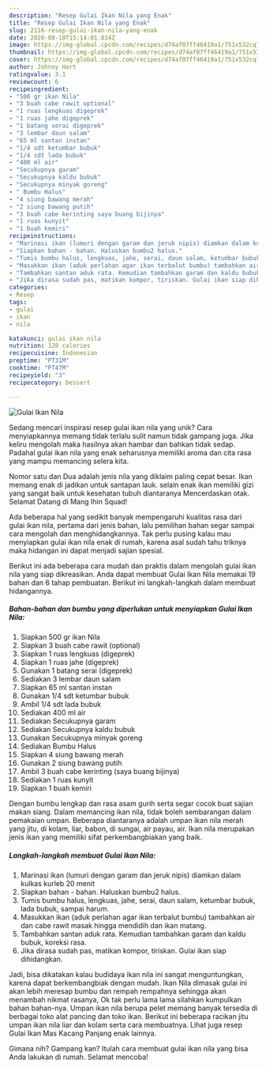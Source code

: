 ```yaml
---
description: "Resep Gulai Ikan Nila yang Enak"
title: "Resep Gulai Ikan Nila yang Enak"
slug: 2116-resep-gulai-ikan-nila-yang-enak
date: 2020-08-10T15:14:01.834Z
image: https://img-global.cpcdn.com/recipes/d74af07ff46419a1/751x532cq70/gulai-ikan-nila-foto-resep-utama.jpg
thumbnail: https://img-global.cpcdn.com/recipes/d74af07ff46419a1/751x532cq70/gulai-ikan-nila-foto-resep-utama.jpg
cover: https://img-global.cpcdn.com/recipes/d74af07ff46419a1/751x532cq70/gulai-ikan-nila-foto-resep-utama.jpg
author: Johnny Hart
ratingvalue: 3.1
reviewcount: 6
recipeingredient:
- "500 gr ikan Nila"
- "3 buah cabe rawit optional"
- "1 ruas lengkuas digeprek"
- "1 ruas jahe digeprek"
- "1 batang serai digeprek"
- "3 lembar daun salam"
- "65 ml santan instan"
- "1/4 sdt ketumbar bubuk"
- "1/4 sdt lada bubuk"
- "400 ml air"
- "Secukupnya garam"
- "Secukupnya kaldu bubuk"
- "Secukupnya minyak goreng"
- " Bumbu Halus"
- "4 siung bawang merah"
- "2 siung bawang putih"
- "3 buah cabe kerinting saya buang bijinya"
- "1 ruas kunyit"
- "1 buah kemiri"
recipeinstructions:
- "Marinasi ikan (lumuri dengan garam dan jeruk nipis) diamkan dalam kulkas kurleb 20 menit"
- "Siapkan bahan - bahan. Haluskan bumbu2 halus."
- "Tumis bumbu halus, lengkuas, jahe, serai, daun salam, ketumbar bubuk, lada bubuk, sampai harum."
- "Masukkan ikan (aduk perlahan agar ikan terbalut bumbu) tambahkan air dan cabe rawit masak hingga mendidih dan ikan matang."
- "Tambahkan santan aduk rata. Kemudian tambahkan garam dan kaldu bubuk, koreksi rasa."
- "Jika dirasa sudah pas, matikan kompor, tiriskan. Gulai ikan siap dihidangkan."
categories:
- Resep
tags:
- gulai
- ikan
- nila

katakunci: gulai ikan nila 
nutrition: 128 calories
recipecuisine: Indonesian
preptime: "PT31M"
cooktime: "PT47M"
recipeyield: "3"
recipecategory: Dessert

---
```



![Gulai Ikan Nila](https://img-global.cpcdn.com/recipes/d74af07ff46419a1/751x532cq70/gulai-ikan-nila-foto-resep-utama.jpg)

Sedang mencari inspirasi resep gulai ikan nila yang unik? Cara menyiapkannya memang tidak terlalu sulit namun tidak gampang juga. Jika keliru mengolah maka hasilnya akan hambar dan bahkan tidak sedap. Padahal gulai ikan nila yang enak seharusnya memiliki aroma dan cita rasa yang mampu memancing selera kita.

Nomor satu dan Dua adalah jenis nila yang diklaim paling cepat besar. Ikan memang enak di jadikan untuk santapan lauk. selain enak ikan memiliki gizi yang sangat baik untuk kesehatan tubuh diantaranya Mencerdaskan otak. Selamat Datang di Mang Ihin Squad!

Ada beberapa hal yang sedikit banyak mempengaruhi kualitas rasa dari gulai ikan nila, pertama dari jenis bahan, lalu pemilihan bahan segar sampai cara mengolah dan menghidangkannya. Tak perlu pusing kalau mau menyiapkan gulai ikan nila enak di rumah, karena asal sudah tahu triknya maka hidangan ini dapat menjadi sajian spesial.


Berikut ini ada beberapa cara mudah dan praktis dalam mengolah gulai ikan nila yang siap dikreasikan. Anda dapat membuat Gulai Ikan Nila memakai 19 bahan dan 6 tahap pembuatan. Berikut ini langkah-langkah dalam membuat hidangannya.

<!--inarticleads1-->

##### Bahan-bahan dan bumbu yang diperlukan untuk menyiapkan Gulai Ikan Nila:

1. Siapkan 500 gr ikan Nila
1. Siapkan 3 buah cabe rawit (optional)
1. Siapkan 1 ruas lengkuas (digeprek)
1. Siapkan 1 ruas jahe (digeprek)
1. Gunakan 1 batang serai (digeprek)
1. Sediakan 3 lembar daun salam
1. Siapkan 65 ml santan instan
1. Gunakan 1/4 sdt ketumbar bubuk
1. Ambil 1/4 sdt lada bubuk
1. Sediakan 400 ml air
1. Sediakan Secukupnya garam
1. Sediakan Secukupnya kaldu bubuk
1. Gunakan Secukupnya minyak goreng
1. Sediakan  Bumbu Halus
1. Siapkan 4 siung bawang merah
1. Gunakan 2 siung bawang putih
1. Ambil 3 buah cabe kerinting (saya buang bijinya)
1. Sediakan 1 ruas kunyit
1. Siapkan 1 buah kemiri


Dengan bumbu lengkap dan rasa asam gurih serta segar cocok buat sajian makan siang. Dalam memancing ikan nila, tidak boleh sembarangan dalam pemakaian umpan. Beberapa diantaranya adalah umpan ikan nila merah yang jitu, di kolam, liar, babon, di sungai, air payau, air. Ikan nila merupakan jenis ikan yang memiliki sifat perkembangbiakan yang baik. 

<!--inarticleads2-->

##### Langkah-langkah membuat Gulai Ikan Nila:

1. Marinasi ikan (lumuri dengan garam dan jeruk nipis) diamkan dalam kulkas kurleb 20 menit
1. Siapkan bahan - bahan. Haluskan bumbu2 halus.
1. Tumis bumbu halus, lengkuas, jahe, serai, daun salam, ketumbar bubuk, lada bubuk, sampai harum.
1. Masukkan ikan (aduk perlahan agar ikan terbalut bumbu) tambahkan air dan cabe rawit masak hingga mendidih dan ikan matang.
1. Tambahkan santan aduk rata. Kemudian tambahkan garam dan kaldu bubuk, koreksi rasa.
1. Jika dirasa sudah pas, matikan kompor, tiriskan. Gulai ikan siap dihidangkan.


Jadi, bisa dikatakan kalau budidaya ikan nila ini sangat menguntungkan, karena dapat berkembangbiak dengan mudah. Ikan Nila dimasak gulai ini akan lebih meresap bumbu dan rempah rempahnya sehingga akan menambah nikmat rasanya, Ok tak perlu lama lama silahkan kumpulkan bahan bahan-nya. Umpan ikan nila berupa pelet memang banyak tersedia di berbagai toko alat pancing dan toko ikan. Berikut ini beberapa racikan jitu umpan ikan nila liar dan kolam serta cara membuatnya. Lihat juga resep Gulai Ikan Mas Kacang Panjang enak lainnya. 

Gimana nih? Gampang kan? Itulah cara membuat gulai ikan nila yang bisa Anda lakukan di rumah. Selamat mencoba!
